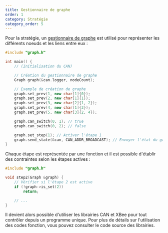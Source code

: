 ```yaml
---
title: Gestionnaire de graphe
order: 1
category: Stratégie
category_order: 5
---
```


Pour la stratégie, un [gestionnaire de graphe](https://github.com/RobotechNancy/Strategie) est utilisé pour représenter les différents noeuds et les liens entre eux :
```cpp
#include "graph.h"

int main() {
    // (Initialisation du CAN)

    // Création du gestionnaire de graphe
    Graph graph(&can.logger, nodeCount);

    // Exemple de création de graphe
    graph.set_prev(1, new char[1]{0});
    graph.set_prev(2, new char[1]{1});
    graph.set_prev(3, new char[2]{1, 2});
    graph.set_prev(4, new char[1]{3});
    graph.set_prev(5, new char[3]{2, 4});

    graph.can_switch(0, 1); // true
    graph.can_switch(0, 2); // false

    graph.set_step(1); // Activer l'étape 1
    graph.send_state(&can, CAN_ADDR_BROADCAST); // Envoyer l'état du graphe
}
```

Chaque étape est représentée par une fonction et il est possible d'établir des contraintes selon les étapes actives :
```cpp
#include "graph.h"

void step2(Graph &graph) {
    // Vérifier si l'étape 2 est active
    if (!graph->is_set(2))
        return;

    // ...
}
```

Il devient alors possible d'utiliser les librairies CAN et XBee pour tout contrôler depuis un programme unique.
Pour plus de détails sur l'utilisation des codes fonction, vous pouvez consulter le code source des librairies.
